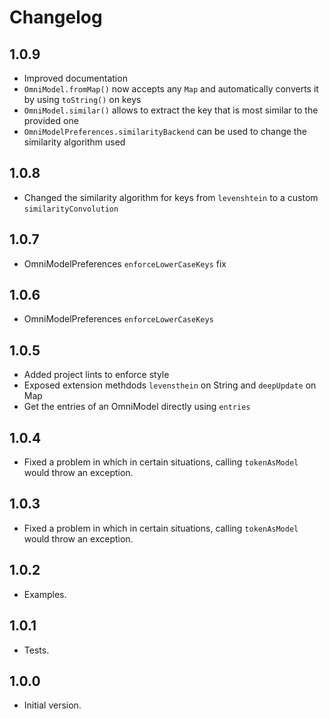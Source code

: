 # Changelog

## 1.0.9

-   Improved documentation
-   `OmniModel.fromMap()` now accepts any `Map` and automatically converts it by using `toString()` on keys
-   `OmniModel.similar()` allows to extract the key that is most similar to the provided one
-   `OmniModelPreferences.similarityBackend` can be used to change the similarity algorithm used

## 1.0.8

-   Changed the similarity algorithm for keys from `levenshtein` to a custom `similarityConvolution`

## 1.0.7

-   OmniModelPreferences `enforceLowerCaseKeys` fix

## 1.0.6

-   OmniModelPreferences `enforceLowerCaseKeys`

## 1.0.5

-   Added project lints to enforce style
-   Exposed extension methdods `levensthein` on String and `deepUpdate` on Map
-   Get the entries of an OmniModel directly using `entries`

## 1.0.4

-   Fixed a problem in which in certain situations, calling `tokenAsModel` would throw an exception.

## 1.0.3

-   Fixed a problem in which in certain situations, calling `tokenAsModel` would throw an exception.

## 1.0.2

-   Examples.

## 1.0.1

-   Tests.

## 1.0.0

-   Initial version.

